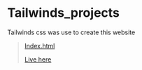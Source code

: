 # Tailwinds_projects
Tailwinds css was use to create this website 
>[Index.html](https://github.com/shreyash00007/Tailwinds_projects/blob/main/index.html)
>
>[Live here](https://shreyash00007.github.io/Tailwinds_projects/)
<!-- crl + / is for shortcut  -->
